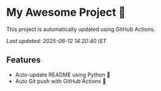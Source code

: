 # My Awesome Project 🚀

This project is automatically updated using GitHub Actions.

_Last updated: 2025-06-12 14:20:40 IST_

## Features
- Auto-update README using Python 🐍
- Auto Git push with GitHub Actions 🤖
